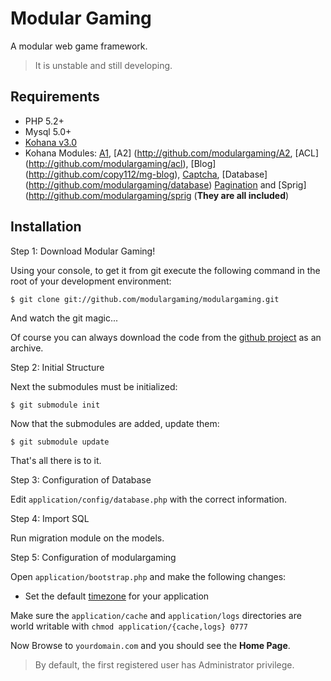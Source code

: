 # Modular Gaming

A modular web game framework.

> It is unstable and still developing.

## Requirements

* PHP 5.2+
* Mysql 5.0+
* [Kohana v3.0](http://github.com/modulargaming/core)
* Kohana Modules: [A1](http://github.com/modulargaming/A1), [A2] (http://github.com/modulargaming/A2, [ACL] (http://github.com/modulargaming/acl), [Blog] (http://github.com/copy112/mg-blog), [Captcha](http://github.com/modulargaming/captcha), [Database] (http://github.com/modulargaming/database) [Pagination](http://github.com/modulargaming/pagination) and [Sprig] (http://github.com/modulargaming/sprig (**They are all included**)

## Installation

Step 1: Download Modular Gaming!

Using your console, to get it from git execute the following command in the root of your development environment:

	$ git clone git://github.com/modulargaming/modulargaming.git

And watch the git magic...

Of course you can always download the code from the [github project](http://github.com/modulargaming/modulargaming) as an archive.

Step 2: Initial Structure

Next the submodules must be initialized:

	$ git submodule init
	
Now that the submodules are added, update them:

	$ git submodule update

That's all there is to it.

Step 3: Configuration of Database

Edit `application/config/database.php` with the correct information.

Step 4: Import SQL

Run migration module on the models.

Step 5: Configuration of modulargaming

Open `application/bootstrap.php` and make the following changes: 

* Set the default [timezone](http://php.net/timezones) for your application

Make sure the `application/cache` and `application/logs` directories are world writable with `chmod application/{cache,logs} 0777`


Now Browse to `yourdomain.com` and you should see the **Home Page**.

> By default, the first registered user has Administrator privilege.

